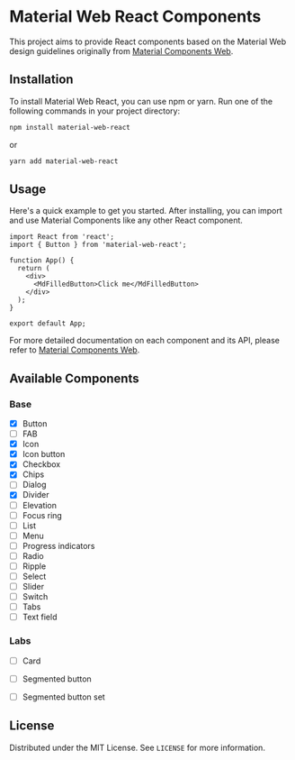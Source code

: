# Material Web React Components

This project aims to provide React components based on the Material Web design guidelines originally from [Material Components Web](https://github.com/material-components/material-web).

## Installation

To install Material Web React, you can use npm or yarn. Run one of the following commands in your project directory:

```bash
npm install material-web-react
```

or

```bash
yarn add material-web-react
```

## Usage

Here's a quick example to get you started. After installing, you can import and use Material Components like any other React component.

```tsx
import React from 'react';
import { Button } from 'material-web-react';

function App() {
  return (
    <div>
      <MdFilledButton>Click me</MdFilledButton>
    </div>
  );
}

export default App;
```

For more detailed documentation on each component and its API, please refer to [Material Components Web](https://github.com/material-components/material-web).

## Available Components

### Base
- [x] Button
- [ ] FAB
- [x] Icon
- [x] Icon button
- [x] Checkbox
- [x] Chips
- [ ] Dialog
- [x] Divider
- [ ] Elevation
- [ ] Focus ring
- [ ] List
- [ ] Menu
- [ ] Progress indicators
- [ ] Radio
- [ ] Ripple
- [ ] Select
- [ ] Slider
- [ ] Switch
- [ ] Tabs
- [ ] Text field

### Labs
- [ ] Card
- [ ] Segmented button
- [ ] Segmented button set


## License

Distributed under the MIT License. See `LICENSE` for more information.
